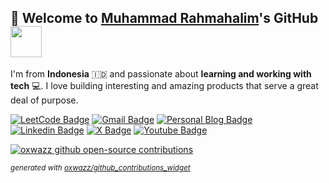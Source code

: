 

## 👋 Welcome to [Muhammad Rahmahalim](https://github.com/oxwazz "Helloooo Halim is here 😸😸")'s GitHub <img src="https://media.giphy.com/media/VgCDAzcKvsR6OM0uWg/giphy.gif" width="50">

I'm from **Indonesia** 🇮🇩 and passionate about **learning and working with tech** 💻. I love building interesting and amazing products that serve a great deal of purpose.

[//]:[![wakatime](https://wakatime.com/badge/user/018d78a5-e840-49c7-9f5d-e91c07733228.svg?refresh-cache=1741051456184&style=flat-square)](https://wakatime.com/@018d78a5-e840-49c7-9f5d-e91c07733228)
[![LeetCode Badge](https://img.shields.io/badge/-LeetCode-e59013?style=flat-square&logo=LeetCode&logoColor=white)](https://leetcode.com/u/oxwazz/ "Halim's LeetCode")
[![Gmail Badge](https://img.shields.io/badge/-Gmail-d14836?style=flat-square&logo=Gmail&logoColor=white)](mailto:muhammad.rahmahalim@gmail.com "Halim's Gmail")
[![Personal Blog Badge](https://img.shields.io/badge/Personal%20Blog-32a852?style=flat-square&logo=astro&logoColor=white)](https://oxwazz.com/ "Halim's Personal Blog")
[![Linkedin Badge](https://img.shields.io/badge/-LinkedIn-blue?style=flat-square&logo=Linkedin&logoColor=white)](https://www.linkedin.com/in/oxwazz/ "Halim's Linkedin")
[![X Badge](https://img.shields.io/badge/Twitter-000000?style=flat-square&logo=x&logoColor=white)](https://x.com/oxwazz "Halim's X")
[![Youtube Badge](https://img.shields.io/badge/Youtube-d14836?style=flat-square&logo=youtube&logoColor=white)](https://www.youtube.com/@oxwazz "Halim's Youtube")

[//]:<a href="#">
[//]:  <img alt="cat" align="right" src="https://media.giphy.com/media/VbnUQpnihPSIgIXuZv/giphy-downsized.gif" width="44.5%" />
[//]:</a>

<a href="#">
  <picture>
    <source media="(prefers-color-scheme: dark)" srcset="https://github-contributions-widget.oxwazz.com/oxwazz?refresh-cache=1746841004710&states=MERGED&theme=dark">
    <source media="(prefers-color-scheme: light)" srcset="https://github-contributions-widget.oxwazz.com/oxwazz?refresh-cache=1746841004710&states=MERGED">
    <img alt="oxwazz github open-source contributions" src="https://github-contributions-widget.oxwazz.com/oxwazz?refresh-cache=1746841004710&states=MERGED">
  </picture>
</a>

<sup>_generated with [oxwazz/github_contributions_widget](https://github.com/oxwazz/github_contributions_widget)_</sup>

[//]:<a href="#">
[//]:  <img alt="oxwazz leetcode stats" src="https://leetcard.jacoblin.cool/oxwazz?refresh-cache=1746841004710&theme=light&font=Roboto" width="55%" />
[//]:</a>
